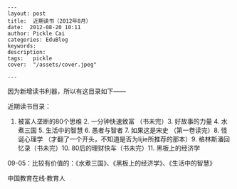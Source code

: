 
    ---
    layout: post  
    title:  近期读书（2012年8月）  
    date:  2012-08-20 10:11  
    author: Pickle Cai  
    categories: EduBlog  
    keywords: 
    description:   
    tags:	pickle   
    cover:  "/assets/cover.jpeg"  

    ---  
    
因为新增读书利器，所以有这目录如下——

近期读书目录：

1. 被富人垄断的80个思维 2. 一分钟快速致富 （书未完）3. 好故事的力量 4. 水煮三国 5. 生活中的智慧 6. 愚者与智者 7. 如果这是宋史 （第一卷读完）8. 怪诞心理学 （才翻了一个开头，不知道是否为lijie所推荐的那本）9. 格林斯潘回忆录（书未完）10. 80后的理财快车（书未完）11. 黑板上的经济学

09-05：比较有价值的：《水煮三国》、《黑板上的经济学》、《生活中的智慧》										

		    
 中国教育在线·教育人

